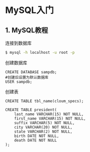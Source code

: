 # MySQL入门

## 1. MySQL教程

连接到数据库

```sh
$ mysql -h localhost -u root -p
```

创建数据库

```mysql
CREATE DATABASE sampdb;
#创建后设置为默认数据库
USER sampdb;
```

创建表

```mysql
CREATE TABLE tbl_name(cloum_specs);

CREATE TABLE president(
    last_name VARCHAR(15) NOT NULL,
    first_name VARCHAR(15) NOT NULL,
    suffix VARCHAR(5) NOT NULL,
    city VARCHAR(20) NOT NULL,
    state VARCHAR(2) NOT NULL,
    birth DATE NOT NULL,
    death DATE NOT NULL
);
```

